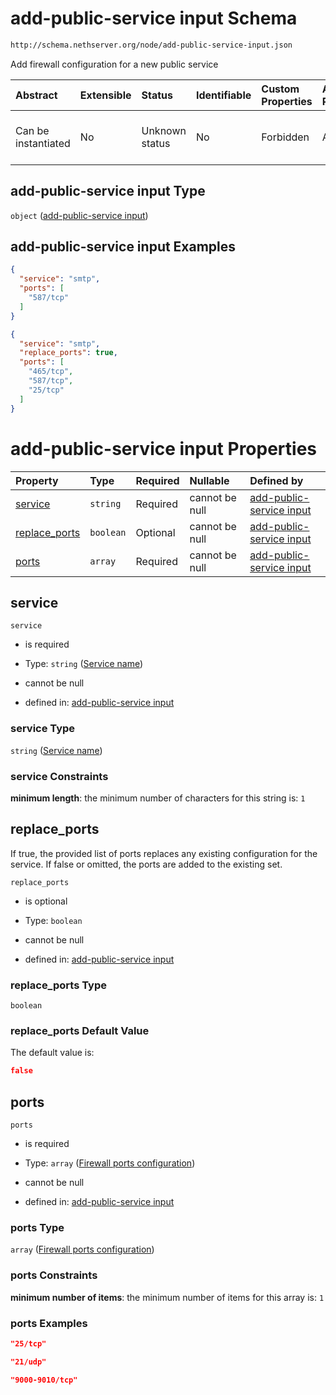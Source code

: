 # add-public-service input Schema

```txt
http://schema.nethserver.org/node/add-public-service-input.json
```

Add firewall configuration for a new public service

| Abstract            | Extensible | Status         | Identifiable | Custom Properties | Additional Properties | Access Restrictions | Defined In                                                                                 |
| :------------------ | :--------- | :------------- | :----------- | :---------------- | :-------------------- | :------------------ | :----------------------------------------------------------------------------------------- |
| Can be instantiated | No         | Unknown status | No           | Forbidden         | Allowed               | none                | [add-public-service-input.json](node/add-public-service-input.json "open original schema") |

## add-public-service input Type

`object` ([add-public-service input](add-public-service-input.md))

## add-public-service input Examples

```json
{
  "service": "smtp",
  "ports": [
    "587/tcp"
  ]
}
```

```json
{
  "service": "smtp",
  "replace_ports": true,
  "ports": [
    "465/tcp",
    "587/tcp",
    "25/tcp"
  ]
}
```

# add-public-service input Properties

| Property                         | Type      | Required | Nullable       | Defined by                                                                                                                                                                          |
| :------------------------------- | :-------- | :------- | :------------- | :---------------------------------------------------------------------------------------------------------------------------------------------------------------------------------- |
| [service](#service)              | `string`  | Required | cannot be null | [add-public-service input](add-public-service-input-properties-service-name.md "http://schema.nethserver.org/node/add-public-service-input.json#/properties/service")               |
| [replace\_ports](#replace_ports) | `boolean` | Optional | cannot be null | [add-public-service input](add-public-service-input-properties-replace_ports.md "http://schema.nethserver.org/node/add-public-service-input.json#/properties/replace_ports")        |
| [ports](#ports)                  | `array`   | Required | cannot be null | [add-public-service input](add-public-service-input-properties-firewall-ports-configuration.md "http://schema.nethserver.org/node/add-public-service-input.json#/properties/ports") |

## service



`service`

* is required

* Type: `string` ([Service name](add-public-service-input-properties-service-name.md))

* cannot be null

* defined in: [add-public-service input](add-public-service-input-properties-service-name.md "http://schema.nethserver.org/node/add-public-service-input.json#/properties/service")

### service Type

`string` ([Service name](add-public-service-input-properties-service-name.md))

### service Constraints

**minimum length**: the minimum number of characters for this string is: `1`

## replace\_ports

If true, the provided list of ports replaces any existing configuration for the service. If false or omitted, the ports are added to the existing set.

`replace_ports`

* is optional

* Type: `boolean`

* cannot be null

* defined in: [add-public-service input](add-public-service-input-properties-replace_ports.md "http://schema.nethserver.org/node/add-public-service-input.json#/properties/replace_ports")

### replace\_ports Type

`boolean`

### replace\_ports Default Value

The default value is:

```json
false
```

## ports



`ports`

* is required

* Type: `array` ([Firewall ports configuration](add-public-service-input-properties-firewall-ports-configuration.md))

* cannot be null

* defined in: [add-public-service input](add-public-service-input-properties-firewall-ports-configuration.md "http://schema.nethserver.org/node/add-public-service-input.json#/properties/ports")

### ports Type

`array` ([Firewall ports configuration](add-public-service-input-properties-firewall-ports-configuration.md))

### ports Constraints

**minimum number of items**: the minimum number of items for this array is: `1`

### ports Examples

```json
"25/tcp"
```

```json
"21/udp"
```

```json
"9000-9010/tcp"
```

